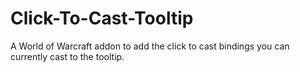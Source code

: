 # Click-To-Cast-Tooltip

 A World of Warcraft addon to add the click to cast bindings you can currently cast to the tooltip.
